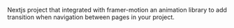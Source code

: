 Nextjs project that integrated with framer-motion an animation library to add transition when navigation between pages in your project.
